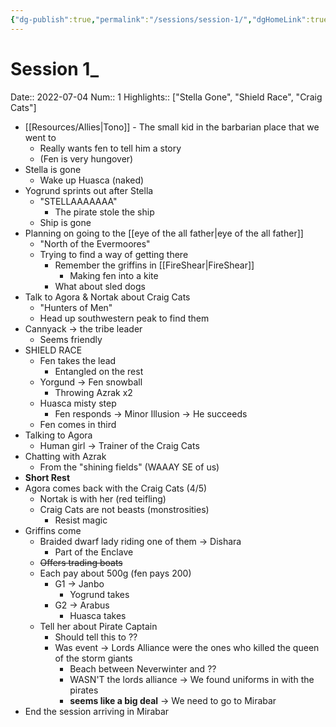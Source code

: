 ```yaml
---
{"dg-publish":true,"permalink":"/sessions/session-1/","dgHomeLink":true,"dgPassFrontmatter":false}
---
```


# Session 1_
Date:: 2022-07-04
Num:: 1
Highlights:: ["Stella Gone", "Shield Race", "Craig Cats"]

- [[Resources/Allies|Tono]] - The small kid in the barbarian place that we went to
	- Really wants fen to tell him a story
	- (Fen is very hungover)
- Stella is gone
	- Wake up Huasca (naked)
- Yogrund sprints out after Stella
	- "STELLAAAAAAA"
		- The pirate stole the ship
	- Ship is gone
- Planning on going to the [[eye of the all father|eye of the all father]]
	- "North of the Evermoores"
	- Trying to find a way of getting there
		- Remember the griffins in [[FireShear|FireShear]]
			- Making fen into a kite
		- What about sled dogs
- Talk to Agora & Nortak about Craig Cats
	- "Hunters of Men"
	- Head up southwestern peak to find them
- Cannyack -> the tribe leader
	- Seems friendly
- SHIELD RACE
	- Fen takes the lead
		- Entangled on the rest
	- Yorgund -> Fen snowball
		- Throwing Azrak x2
	- Huasca misty step
		- Fen responds -> Minor Illusion -> He succeeds
	- Fen comes in third
- Talking to Agora
	- Human girl -> Trainer of the Craig Cats
- Chatting with Azrak
	- From the "shining fields" (WAAAY SE of us)
- **Short Rest**
- Agora comes back with the Craig Cats (4/5)
	- Nortak is with her (red teifling)
	- Craig Cats are not beasts (monstrosities)
		- Resist magic 
- Griffins come 
	- Braided dwarf lady riding one of them -> Dishara
		- Part of the Enclave 
	- ~~Offers trading boats~~
	- Each pay about 500g (fen pays 200)
		- G1 -> Janbo
			- Yogrund takes
		- G2 -> Arabus
			- Huasca takes
	- Tell her about Pirate Captain
		- Should tell this to ??
		- Was event -> Lords Alliance were the ones who killed the queen of the storm giants
			- Beach between Neverwinter and ??
			- WASN'T the lords alliance -> We found uniforms in with the pirates
			- **seems like a big deal** -> We need to go to Mirabar
- End the session arriving in Mirabar
			
